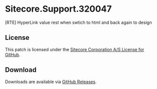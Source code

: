 # Sitecore.Support.320047
[RTE] HyperLink value rest when swtich to html and back again to design

## License  
This patch is licensed under the [Sitecore Corporation A/S License for GitHub](https://github.com/sitecoresupport/Sitecore.Support.320047/blob/master/LICENSE).  

## Download  
Downloads are available via [GitHub Releases](https://github.com/sitecoresupport/Sitecore.Support.320047/releases).  
